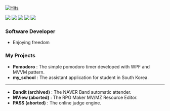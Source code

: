 [![Hits](https://hits.seeyoufarm.com/api/count/incr/badge.svg?url=https%3A%2F%2Fgithub.com%2Fhandbros&count_bg=%2379C83D&title_bg=%23555555&icon=&icon_color=%23E7E7E7&title=Hits&edge_flat=true)](https://hits.seeyoufarm.com)

<img src="https://img.shields.io/badge/C Sharp-95478E?style=flat-square&logo=C-Sharp&logoColor=white"/> <img src="https://img.shields.io/badge/Flutter-06589C?style=flat-square&logo=Flutter&logoColor=white"/> <img src="https://img.shields.io/badge/Python-3776AB?style=flat-square&logo=Python&logoColor=white"/> <img src="https://img.shields.io/badge/Visual Studio-95478E?style=flat-square&logo=Visual-Studio&logoColor=white"/> <img src="https://img.shields.io/badge/Android Studio-3DDC84?style=flat-square&logo=Android-Studio&logoColor=white"/>

 ### Software Developer
  * Enjoying freedom
 
 ### My Projects
  * __Pomodoro__ : The simple pomodoro timer developed with WPF and MVVM pattern.
  * __my_school__ : The assistant application for student in South Korea.
 * * *
  * __Bandit (archived)__ : The NAVER Band automatic attender.
  * __MView (aborted)__ : The RPG Maker MV/MZ Resource Editor.
  * __PASS (aborted)__ : The online judge engine.
